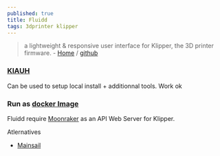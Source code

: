 ```yaml
---
published: true
title: Fluidd
tags: 3dprinter klipper
---
```

> a lightweight & responsive user interface for Klipper, the 3D printer firmware. - [Home](https://docs.fluidd.xyz/) / [github](https://github.com/fluidd-core/fluidd)

### [KIAUH](https://github.com/th33xitus/KIAUH)

Can be used to setup local install + additionnal tools.
Work ok

### Run as [docker Image](https://github.com/fluidd-core/fluidd)

Fluidd require [Moonraker](https://github.com/Arksine/moonraker) as an API Web Server for Klipper.

Atlernatives
- [Mainsail](https://github.com/mainsail-crew/mainsail)

